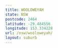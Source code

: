 ```yaml
---
title: WOOLOWEYAH
state: NSW
postcode: 2464
latitude: -29.484556
longitude: 153.334228
url: /nsw/wooloweyah/
layout: suburb
---
```

